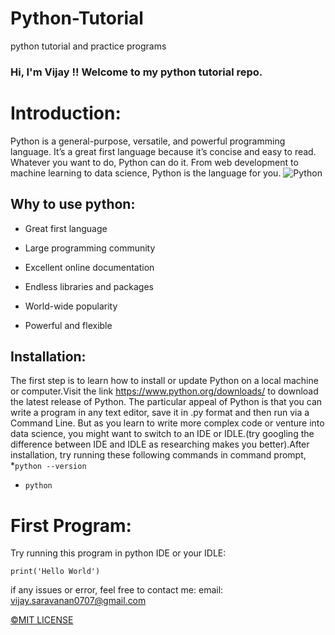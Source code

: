 # Python-Tutorial
python tutorial and practice programs

### Hi, I'm Vijay !! Welcome to my python tutorial repo.

# Introduction:
Python is a general-purpose, versatile, and powerful programming language. It’s a great first language because it’s concise and easy to read. Whatever you want to do, Python can do it. From web development to machine learning to data science, Python is the language for you.
![Python](https://upload.wikimedia.org/wikipedia/commons/thumb/0/0a/Python.svg/1200px-Python.svg.png)
## Why to use python:
  * Great first language

  * Large programming community

  * Excellent online documentation

  * Endless libraries and packages

  *  World-wide popularity

  * Powerful and flexible

## Installation:
   The first step is to learn how to install or update Python on a local machine or computer.Visit the link https://www.python.org/downloads/ to download the latest release of Python. The particular appeal of Python is that you can write a program in any text editor, save it in .py format and then run via a Command Line. But as you learn to write more complex code or venture into data science, you might want to switch to an IDE or IDLE.(try googling the difference between IDE and IDLE as researching makes you better).After installation, try running these following commands in command prompt,
   *``` python --version ```
   * ```python```


# First Program:
  Try running this program in python IDE or your IDLE:
  ```
  print('Hello World')
  ```


if any issues or error, feel free to contact me: 
  email: vijay.saravanan0707@gmail.com

[<html>&copy;</html>MIT LICENSE](https://github.com/vijay0707/Python-Tutorial/blob/main/LICENSE)
